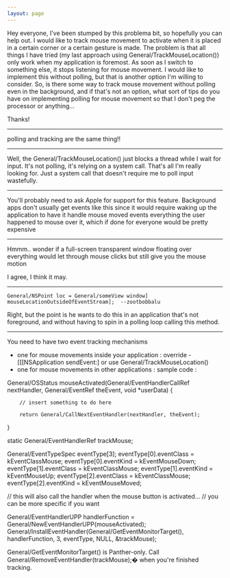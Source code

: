 ```yaml
---
layout: page
---
```


Hey everyone, I've been stumped by this problema bit, so hopefully you can help out. I would like to track mouse movement to activate when it is placed in a certain corner or a certain gesture is made. The problem is that all things I have tried (my last approach using General/TrackMouseLocation()) only work when my application is foremost. As soon as I switch to something else, it stops listening for mouse movement. I would like to implement this without polling, but that is another option I'm willing to consider. So, is there some way to track mouse movement without polling even in the background, and if that's not an option, what sort of tips do you have on implementing polling for mouse movement so that I don't peg the processor or anything...

Thanks!

----

polling and tracking are the same thing!!

----

Well, the General/TrackMouseLocation() just blocks a thread while I wait for input. It's not polling, it's relying on a system call. That's all I'm really looking for. Just a system call that doesn't require me to poll input wastefully.

----

You'll probably need to ask Apple for support for this feature.   Background apps don't usually get events like this since it would require waking up the application to have it handle mouse moved events everything the user happened to mouse over it, which if done for everyone would be pretty expensive

----

Hmmm.. wonder if a full-screen transparent window floating over everything would let through mouse clicks but still give you the mouse motion

I agree, I think it may.


----

    General/NSPoint loc = General/someView window] mouseLocationOutsideOfEventStream];  --zootbobbalu

Right, but the point is he wants to do this in an application that's not foreground, and without having to spin in a polling loop calling this method.

----

You need to have two event tracking mechanisms 


* one for mouse movements inside your application : override -[[[NSApplication sendEvent:] or use General/TrackMouseLocation()
* one for mouse movements in other applications : sample code :


    
General/OSStatus mouseActivated(General/EventHandlerCallRef nextHandler, General/EventRef theEvent, void *userData) {

        // insert something to do here

        return General/CallNextEventHandler(nextHandler, theEvent);
}

static General/EventHandlerRef trackMouse;

General/EventTypeSpec eventType[3];
eventType[0].eventClass = kEventClassMouse;
eventType[0].eventKind = kEventMouseDown;
eventType[1].eventClass = kEventClassMouse;
eventType[1].eventKind = kEventMouseUp; 
eventType[2].eventClass = kEventClassMouse;
eventType[2].eventKind = kEventMouseMoved;
                        
// this will also call the handler when the mouse button is activated...
// you can be more specific if you want

General/EventHandlerUPP handlerFunction = General/NewEventHandlerUPP(mouseActivated);
General/InstallEventHandler(General/GetEventMonitorTarget(), handlerFunction, 3, eventType, NULL, &trackMouse);


General/GetEventMonitorTarget() is Panther-only.
Call             General/RemoveEventHandler(trackMouse);� when you're finished tracking.